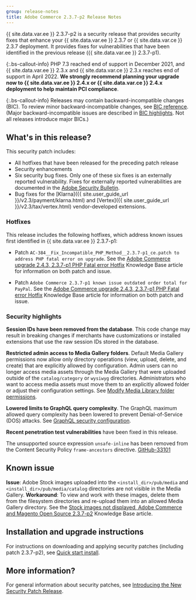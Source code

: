 ```yaml
---
group: release-notes
title: Adobe Commerce 2.3.7-p2 Release Notes
---
```


{{ site.data.var.ee }} 2.3.7-p2 is a security release that provides security fixes that enhance your {{ site.data.var.ee }} 2.3.7 or {{ site.data.var.ce }} 2.3.7 deployment. It provides fixes for vulnerabilities that have been identified in the previous release ({{ site.data.var.ee }} 2.3.7-p1).

{:.bs-callout-info}
PHP 7.3 reached end of support in December 2021, and {{ site.data.var.ee }} 2.3.x and {{ site.data.var.ce }} 2.3.x reaches end of support in April 2022. **We strongly recommend planning your upgrade now to {{ site.data.var.ee }} 2.4.x or {{ site.data.var.ce }} 2.4.x deployment to help maintain PCI compliance**.

{:.bs-callout-info}
Releases may contain backward-incompatible changes (BIC). To review minor backward-incompatible changes, see [BIC reference]({{page.baseurl}}/release-notes/backward-incompatible-changes/reference.html). (Major backward-incompatible issues are described in [BIC highlights]({{page.baseurl}}/release-notes/backward-incompatible-changes/index.html). Not all releases introduce major BICs.)

## What's in this release?

This security patch includes:

*  All hotfixes that have been released for the preceding patch release
*  Security enhancements
*  Six security bug fixes. Only one of these six fixes is an externally reported vulnerability. Fixes for externally reported vulnerabilities are documented in the [Adobe Security Bulletin](https://helpx.adobe.com/security/products/magento/apsb21-86.html).
*  Bug fixes for the [Klarna]({{ site.user_guide_url }}/v2.3/payment/klarna.html) and [Vertex]({{ site.user_guide_url }}/v2.3/tax/vertex.html) vendor-developed extensions.

### Hotfixes

This release includes the following hotfixes, which address known issues first identified in {{ site.data.var.ee }} 2.3.7-p1:

*  Patch `AC-384__Fix_Incompatible_PHP_Method__2.3.7-p1_ce.patch to address PHP fatal error on upgrade`. See the [Adobe Commerce upgrade 2.4.3, 2.3.7-p1 PHP Fatal error Hotfix](https://support.magento.com/hc/en-us/articles/4408021533069-Adobe-Commerce-upgrade-2-4-3-2-3-7-p1-PHP-Fatal-error-Hotfix) Knowledge Base article for information on both patch and issue.

*  Patch `Adobe Commerce 2.3.7-p1 known issue outdated order total for PayPal`. See the [Adobe Commerce upgrade 2.4.3, 2.3.7-p1 PHP Fatal error Hotfix](https://support.magento.com/hc/en-us/articles/4405999788685-Adobe-Commerce-2-3-7-p1-known-issue-outdated-order-total-for-PayPal) Knowledge Base article for information on both patch and issue.

### Security highlights

**Session IDs have been removed from the database**. This code change may result in breaking changes if merchants have customizations or installed extensions that use the raw session IDs stored in the database. <!--- MC-40976-->

**Restricted admin access to Media Gallery folders**. Default Media Gallery permissions now allow only directory operations (view, upload, delete, and create) that are explicitly allowed by configuration. Admin users can no longer access media assets through the Media Gallery that were uploaded outside of the `catalog/category` or `wysiwyg` directories. Administrators who want to access media assets must move them to an explicitly allowed folder or adjust their configuration settings. See [Modify Media Library folder permissions]({{page.baseurl}}/ext-best-practices/tutorials/modify-image-library-permissions/). <!--- B2B-1897-->

**Lowered limits to GraphQL query complexity**. The GraphQL maximum allowed query complexity has been lowered to prevent Denial-of-Service (DOS) attacks. See [GraphQL security configuration]({{page.baseurl}}/graphql/security-configuration.html). <!--- PWA-1700-->

**Recent penetration test vulnerabilities** have been fixed in this release. <!--- MC-42431-->

The unsupported source expression `unsafe-inline` has been removed from the Content Security Policy `frame-ancestors` directive. [GitHub-33101](https://github.com/magento/magento2/issues/33101)<!--- MC-42632-->

## Known issue

**Issue**: Adobe Stock images uploaded into the `<install_dir>/pub/media` and `<install_dir>/pub/media/catalog` directories are not visible in the Media Gallery. **Workaround**: To view and work with these images, delete them from the filesystem directories and re-upload them into an allowed Media Gallery directory. See the [Stock images not displayed, Adobe Commerce and Magento Open Source 2.3.7-p2](https://support.magento.com/hc/en-us/articles/4409491698189) Knowledge Base article.

## Installation and upgrade instructions

For instructions on downloading and applying security patches (including patch 2.3.7-p2), see [Quick start install]({{site.baseurl}}/guides/v2.4/install-gde/composer.html).

## More information?

For general information about security patches, see [Introducing the New Security Patch Release](https://community.magento.com/t5/Magento-DevBlog/Introducing-the-New-Security-Patch-Release/ba-p/141287).
